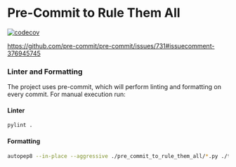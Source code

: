 # Pre-Commit to Rule Them All

[![codecov](https://codecov.io/gh/juancarlosjr97/pre-commit-to-rule-them-all/graph/badge.svg?token=P3g2C4nvZm)](https://codecov.io/gh/juancarlosjr97/pre-commit-to-rule-them-all)

https://github.com/pre-commit/pre-commit/issues/731#issuecomment-376945745

### Linter and Formatting

The project uses pre-commit, which will perform linting and formatting on every commit. For manual execution run:

#### Linter

```bash
pylint .
```

#### Formatting

```bash
autopep8 --in-place --aggressive ./pre_commit_to_rule_them_all/*.py ./tests/*.py
```
